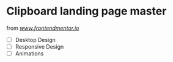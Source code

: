 # Clipboard landing page master

from *www.frontendmentor.io*

- [ ] Desktop Design
- [ ] Responsive Design
- [ ] Animations
